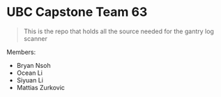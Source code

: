 # UBC Capstone Team 63
> This is the repo that holds all the source needed for the gantry log scanner

Members:
* Bryan Nsoh
* Ocean Li
* Siyuan Li
* Mattias Zurkovic
